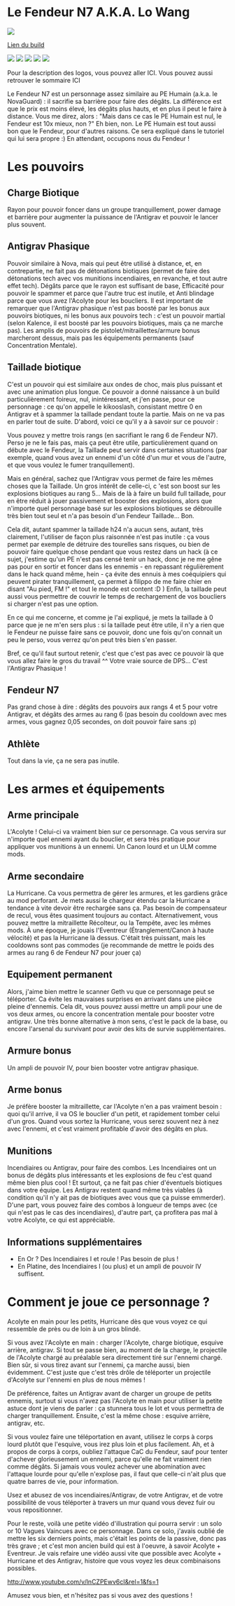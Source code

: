 Le Fendeur N7 A.K.A. Lo Wang
============================

<img src="http://i.imgur.com/fzWWoRd.png" />

[Lien du build](http://kalence.drupalgardens.com/me3-builder#67!2309575!4702565!34N54362!G0.EGG)

<img src="https://raw.githubusercontent.com/tst2005/me3/img/static/img/logo1-or-et-platine.png" />
<img src="https://raw.githubusercontent.com/tst2005/me3/img/static/img/logo2-0etoile.png" />
<img src="https://raw.githubusercontent.com/tst2005/me3/img/static/img/logo3-orange.png" />
<img src="https://raw.githubusercontent.com/tst2005/me3/img/static/img/logo4-2etoiles.png" />
<img src="https://raw.githubusercontent.com/tst2005/me3/img/static/img/logo5-1etoile.png" />

Pour la description des logos, vous pouvez aller ICI. Vous pouvez aussi retrouver le sommaire ICI

Le Fendeur N7 est un personnage assez similaire au PE Humain (a.k.a. le NovaGuard) : il sacrifie sa barrière pour faire des dégâts. La différence est que le prix est moins élevé, les dégâts plus hauts, et en plus il peut le faire à distance. Vous me direz, alors : "Mais dans ce cas le PE Humain est nul, le Fendeur est 10x mieux, non ?" Eh bien, non. Le PE Humain est tout aussi bon que le Fendeur, pour d'autres raisons. Ce sera expliqué dans le tutoriel qui lui sera propre :)
En attendant, occupons nous du Fendeur !

Les pouvoirs
============

## Charge Biotique

Rayon pour pouvoir foncer dans un groupe tranquillement, power damage et barrière pour augmenter la puissance de l'Antigrav et pouvoir le lancer plus souvent.

## Antigrav Phasique

Pouvoir similaire à Nova, mais qui peut être utilisé à distance, et, en contrepartie, ne fait pas de détonations biotiques (permet de faire des détonations tech avec vos munitions incendiaires, en revanche, et tout autre effet tech). Dégâts parce que le rayon est suffisant de base, Efficacité pour pouvoir le spammer et parce que l'autre truc est inutile, et Anti blindage parce que vous avez l'Acolyte pour les boucliers.
Il est important de remarquer que l'Antigrav phasique n'est pas boosté par les bonus aux pouvoirs biotiques, ni les bonus aux pouvoirs tech : c'est un pouvoir martial (selon Kalence, il est boosté par les pouvoirs biotiques, mais ça ne marche pas). Les amplis de pouvoirs de pistolet/mitraillettes/armure bonus marcheront dessus, mais pas les équipements permanents (sauf Concentration Mentale).

## Taillade biotique

C'est un pouvoir qui est similaire aux ondes de choc, mais plus puissant et avec une animation plus longue.
Ce pouvoir a donné naissance à un build particulièrement foireux, nul, inintéressant, et j'en passe, pour ce personnage : ce qu'on appelle le kikooslash, consistant mettre 0 en Antigrav et à spammer la taillade pendant toute la partie. Mais on ne va pas en parler tout de suite. D'abord, voici ce qu'il y a à savoir sur ce pouvoir :

Vous pouvez y mettre trois rangs (en sacrifiant le rang 6 de Fendeur N7). Perso je ne le fais pas, mais ça peut être utile, particulièrement quand on débute avec le Fendeur, la Taillade peut servir dans certaines situations (par exemple, quand vous avez un ennemi d'un côté d'un mur et vous de l'autre, et que vous voulez le fumer tranquillement).

Mais en général, sachez que l'Antigrav vous permet de faire les mêmes choses que la Taillade. Un gros intérêt de celle-ci, c 'est son boost sur les explosions biotiques au rang 5... Mais de là à faire un build full taillade, pour en être réduit à jouer passivement et booster des explosions, alors que n'importe quel personnage basé sur les explosions biotiques se débrouille très bien tout seul et n'a pas besoin d'un Fendeur Taillade... Bon.

Cela dit, autant spammer la taillade h24 n'a aucun sens, autant, très clairement, l'utiliser de façon plus raisonnée n'est pas inutile : ça vous permet par exemple de détruire des tourelles sans risques, ou bien de pouvoir faire quelque chose pendant que vous restez dans un hack (à ce sujet, j'estime qu'un PE n'est pas censé tenir un hack, donc je ne me gêne pas pour en sortir et foncer dans les ennemis - en repassant régulièrement dans le hack quand même, hein - ça évite des ennuis à mes coéquipiers qui peuvent pirater tranquillement, ça permet à filippo de me faire chier en disant "Au pied, FM !" et tout le monde est content :D )
Enfin, la taillade peut aussi vous permettre de couvrir le temps de rechargement de vos boucliers si charger n'est pas une option.

En ce qui me concerne, et comme je l'ai expliqué, je mets la taillade à 0 parce que je ne m'en sers plus : si la taillade peut être utile, il n'y a rien que le Fendeur ne puisse faire sans ce pouvoir, donc une fois qu'on connait un peu le perso, vous verrez qu'on peut très bien s'en passer.

Bref, ce qu'il faut surtout retenir, c'est que c'est pas avec ce pouvoir là que vous allez faire le gros du travail ^^ Votre vraie source de DPS... C'est l'Antigrav Phasique !

## Fendeur N7

Pas grand chose à dire : dégâts des pouvoirs aux rangs 4 et 5 pour votre Antigrav, et dégâts des armes au rang 6 (pas besoin du cooldown avec mes armes, vous gagnez 0,05 secondes, on doit pouvoir faire sans :p)

## Athlète

Tout dans la vie, ça ne sera pas inutile.


Les armes et équipements
========================

## Arme principale

L'Acolyte ! Celui-ci va vraiment bien sur ce personnage. Ca vous servira sur n'importe quel ennemi ayant du bouclier, et sera très pratique pour appliquer vos munitions à un ennemi. Un Canon lourd et un ULM comme mods.

## Arme secondaire

La Hurricane. Ca vous permettra de gérer les armures, et les gardiens grâce au mod perforant. Je mets aussi le chargeur étendu car la Hurricane a tendance à vite devoir être rechargée sans ça. Pas besoin de compensateur de recul, vous êtes quasiment toujours au contact.
Alternativement, vous pouvez mettre la mitraillette Récolteur, ou la Tempête, avec les mêmes mods.
À une époque, je jouais l'Eventreur (Étranglement/Canon à haute vélocité) et pas la Hurricane là dessus. C'était très puissant, mais les cooldowns sont pas commodes (je recommande de mettre le poids des armes au rang 6 de Fendeur N7 pour jouer ça)

## Equipement permanent

Alors, j'aime bien mettre le scanner Geth vu que ce personnage peut se téléporter. Ca évite les mauvaises surprises en arrivant dans une pièce pleine d'ennemis. Cela dit, vous pouvez aussi mettre un ampli pour une de vos deux armes, ou encore la concentration mentale pour booster votre antigrav.
Une très bonne alternative à mon sens, c'est le pack de la base, ou encore l'arsenal du survivant pour avoir des kits de survie supplémentaires.

## Armure bonus

Un ampli de pouvoir IV, pour bien booster votre antigrav phasique.

## Arme bonus

Je préfère booster la mitraillette, car l'Acolyte n'en a pas vraiment besoin : quoi qu'il arrive, il va OS le bouclier d'un petit, et rapidement tomber celui d'un gros. Quand vous sortez la Hurricane, vous serez souvent nez à nez avec l'ennemi, et c'est vraiment profitable d'avoir des dégâts en plus.

## Munitions

Incendiaires ou Antigrav, pour faire des combos.
Les Incendiaires ont un bonus de dégâts plus intéressants et les explosions de feu c'est quand même bien plus cool ! Et surtout, ça ne fait pas chier d'éventuels biotiques dans votre équipe.
Les Antigrav restent quand même très viables (à condition qu'il n'y ait pas de biotiques avec vous que ça puisse emmerder). D'une part, vous pouvez faire des combos à longueur de temps avec (ce qui n'est pas le cas des incendiaires), d'autre part, ça profitera pas mal à votre Acolyte, ce qui est appréciable.

## Informations supplémentaires

 * En Or ? Des Incendiaires I et roule ! Pas besoin de plus !
 * En Platine, des Incendiaires I (ou plus) et un ampli de pouvoir IV suffisent. 

Comment je joue ce personnage ?
===============================

Acolyte en main pour les petits, Hurricane dès que vous voyez ce qui ressemble de près ou de loin à un gros blindé.

Si vous avez l'Acolyte en main : charger l'Acolyte, charge biotique, esquive arrière, antigrav. Si tout se passe bien, au moment de la charge, le projectile de l'Acolyte chargé au préalable sera directement tiré sur l'ennemi chargé. Bien sûr, si vous tirez avant sur l'ennemi, ça marche aussi, bien évidemment. C'est juste que c'est très drôle de téléporter un projectile d'Acolyte sur l'ennemi en plus de nous mêmes !

De préférence, faites un Antigrav avant de charger un groupe de petits ennemis, surtout si vous n'avez pas l'Acolyte en main pour utiliser la petite astuce dont je viens de parler : ça stunnera tous le lot et vous permettra de charger tranquillement. Ensuite, c'est la même chose : esquive arrière, antigrav, etc.

Si vous voulez faire une téléportation en avant, utilisez le corps à corps lourd plutôt que l'esquive, vous irez plus loin et plus facilement. Ah, et à propos de corps à corps, oubliez l'attaque CaC du Fendeur, sauf pour tenter d'achever glorieusement un ennemi, parce qu'elle ne fait vraiment rien comme dégâts.
Si jamais vous voulez achever une abomination avec l'attaque lourde pour qu'elle n'explose pas, il faut que celle-ci n'ait plus que quatre barres de vie, pour information.

Usez et abusez de vos incendiaires/Antigrav, de votre Antigrav, et de votre possibilité de vous téléporter à travers un mur quand vous devez fuir ou vous repositionner.

Pour le reste, voilà une petite vidéo d'illustration qui pourra servir : un solo or 10 Vagues Vaincues avec ce personnage. Dans ce solo, j'avais oublié de mettre les six derniers points, mais c'était les points de la passive, donc pas très grave ; et c'est mon ancien build qui est à l'oeuvre, à savoir Acolyte + Eventreur. Je vais refaire une vidéo aussi vite que possible avec Acolyte + Hurricane et des Antigrav, histoire que vous voyez les deux combinaisons possibles.

http://www.youtube.com/v/lnCZPEwv6cI&rel=1&fs=1

Amusez vous bien, et n'hésitez pas si vous avez des questions !
